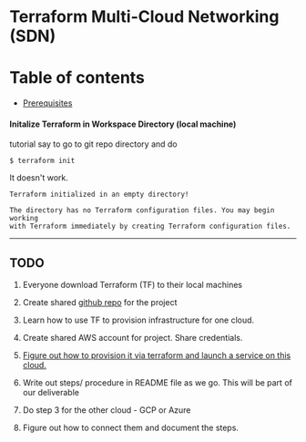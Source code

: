 # Terraform Multi-Cloud Networking (SDN)

Table of contents
=================
* [Prerequisites](docs/Prerequisites.md)


#### Initalize Terraform in Workspace Directory (local machine)
tutorial say to go to git repo directory and do 
```
$ terraform init
```

It doesn't work.
```
Terraform initialized in an empty directory!

The directory has no Terraform configuration files. You may begin working
with Terraform immediately by creating Terraform configuration files.
```



--------------------------
## TODO

1. Everyone download Terraform (TF) to their local machines

3. Create shared [github repo](https://github.com/joshua-Evans-1/terraform-multi-cloud) for the project

1. Learn how to use TF to provision infrastructure for one cloud.

3. Create shared AWS account for project. Share credentials.

3. [Figure out how to provision it via terraform and launch a service on this cloud.](https://developer.hashicorp.com/terraform/intro) 

4. Write out steps/ procedure in README file as we go. This will be part of our deliverable

6. Do step 3 for the other cloud - GCP or Azure

8. Figure out how to connect them and document the steps.
